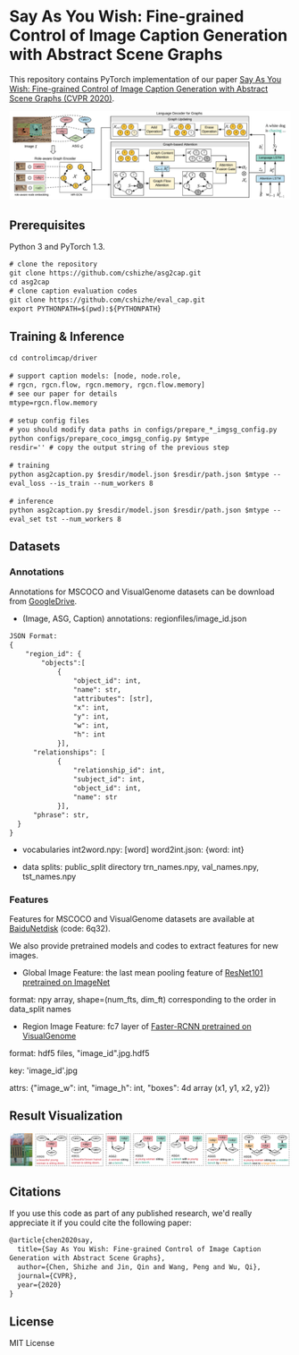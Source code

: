 # Say As You Wish: Fine-grained Control of Image Caption Generation with Abstract Scene Graphs

This repository contains PyTorch implementation of our paper [Say As You Wish: Fine-grained Control of Image Caption Generation with Abstract Scene Graphs (CVPR 2020)](https://arxiv.org/abs/2003.00387).

![Overview of ASG2Caption Model](figures/method_framework.png)

## Prerequisites
Python 3 and PyTorch 1.3.

```
# clone the repository
git clone https://github.com/cshizhe/asg2cap.git
cd asg2cap
# clone caption evaluation codes
git clone https://github.com/cshizhe/eval_cap.git
export PYTHONPATH=$(pwd):${PYTHONPATH}
```

## Training & Inference
```
cd controlimcap/driver

# support caption models: [node, node.role, 
# rgcn, rgcn.flow, rgcn.memory, rgcn.flow.memory]
# see our paper for details
mtype=rgcn.flow.memory 

# setup config files
# you should modify data paths in configs/prepare_*_imgsg_config.py
python configs/prepare_coco_imgsg_config.py $mtype
resdir='' # copy the output string of the previous step

# training
python asg2caption.py $resdir/model.json $resdir/path.json $mtype --eval_loss --is_train --num_workers 8

# inference
python asg2caption.py $resdir/model.json $resdir/path.json $mtype --eval_set tst --num_workers 8
```

## Datasets

### Annotations
Annotations for MSCOCO and VisualGenome datasets can be download from [GoogleDrive](https://drive.google.com/open?id=1hzVhsxGQfA1ZILJ0RVkhcG57LepkjQEm).

- (Image, ASG, Caption) annotations: regionfiles/image_id.json

```
JSON Format:
{
	"region_id": {
		"objects":[
			{
	     		"object_id": int, 
	     		"name": str, 
	     		"attributes": [str],
				"x": int,
				"y": int, 
				"w": int, 
				"h": int
			}],
  	  "relationships": [
			{
				"relationship_id": int,
				"subject_id": int,
				"object_id": int,
				"name": str
			}],
  	  "phrase": str,
  }
}
```

- vocabularies
int2word.npy: [word]
word2int.json: {word: int}

- data splits: public_split directory
trn_names.npy, val_names.npy, tst_names.npy

### Features
Features for MSCOCO and VisualGenome datasets are available at [BaiduNetdisk](https://pan.baidu.com/s/1A1YS_ztPdIDz0ALgUo0qZg) (code: 6q32).

We also provide pretrained models and codes to extract features for new images.

- Global Image Feature: the last mean pooling feature of [ResNet101 pretrained on ImageNet](https://pytorch.org/docs/stable/torchvision/models.html)

format: npy array, shape=(num_fts, dim_ft)
corresponding to the order in data_split names

- Region Image Feature: fc7 layer of [Faster-RCNN pretrained on VisualGenome](https://github.com/cshizhe/maskrcnn_benchmark)

format: hdf5 files, "image_id".jpg.hdf5

  key: 'image_id'.jpg
  
  attrs: {"image_w": int, "image_h": int, "boxes": 4d array (x1, y1, x2, y2)}
  
  
## Result Visualization
  
![Examples](figures/user_intention_examples.png)
  
  
## Citations
If you use this code as part of any published research, we'd really appreciate it if you could cite the following paper:
```text
@article{chen2020say,
  title={Say As You Wish: Fine-grained Control of Image Caption Generation with Abstract Scene Graphs},
  author={Chen, Shizhe and Jin, Qin and Wang, Peng and Wu, Qi},
  journal={CVPR},
  year={2020}
}
```


## License

MIT License




